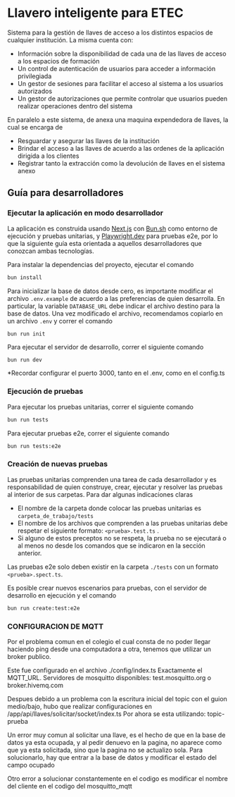 # Llavero inteligente para ETEC

Sistema para la gestión de llaves de acceso a los distintos espacios de cualquier institución. La misma cuenta con:

- Información sobre la disponibilidad de cada una de las llaves de acceso a los espacios de formación
- Un control de autenticación de usuarios para acceder a información privilegiada
- Un gestor de sesiones para facilitar el acceso al sistema a los usuarios autorizados
- Un gestor de autorizaciones que permite controlar que usuarios pueden realizar operaciones dentro del sistema

En paralelo a este sistema, de anexa una maquina expendedora de llaves, la cual se encarga de

- Resguardar y asegurar las llaves de la institución
- Brindar el acceso a las llaves de acuerdo a las ordenes de la aplicación dirigida a los clientes
- Registrar tanto la extracción como la devolución de llaves en el sistema anexo

## Guía para desarrolladores

### Ejecutar la aplicación en modo desarrollador

La aplicación es construida usando [Next.js](https://nextjs.org/) con [Bun.sh](https://bun.sh/) como entorno de ejecución y pruebas unitarias, y [Playwright.dev](https://playwright.dev/) para pruebas e2e, por lo que la siguiente guía esta orientada a aquellos desarrolladores que conozcan ambas tecnologías.

Para instalar la dependencias del proyecto, ejecutar el comando

```bash
bun install
```

Para inicializar la base de datos desde cero, es importante modificar el archivo `.env.example` de acuerdo a las preferencias de quien desarrolla. En particular, la variable `DATABASE_URL` debe indicar el archivo destino para la base de datos. Una vez modificado el archivo, recomendamos copiarlo en un archivo `.env` y correr el comando

```
bun run init
```

Para ejecutar el servidor de desarrollo, correr el siguiente comando

```bash
bun run dev
```

*Recordar configurar el puerto 3000, tanto en el .env, como en el config.ts

### Ejecución de pruebas

Para ejecutar los pruebas unitarias, correr el siguiente comando

```bash
bun run tests
```

Para ejecutar pruebas e2e, correr el siguiente comando

```bash
bun run tests:e2e
```

### Creación de nuevas pruebas

Las pruebas unitarias comprenden una tarea de cada desarrollador y es responsabilidad de quien construye, crear, ejecutar y resolver las pruebas al interior de sus carpetas. Para dar algunas indicaciones claras

- El nombre de la carpeta donde colocar las pruebas unitarias es `carpeta_de_trabajo/tests` 
- El nombre de los archivos que comprenden a las pruebas unitarias debe respetar el siguiente formato: `<prueba>.test.ts` . 
- Si alguno de estos preceptos no se respeta, la prueba no se ejecutará o al menos no desde los comandos que se indicaron en la sección anterior.

Las pruebas e2e solo deben existir en la carpeta `./tests` con un formato `<prueba>.spect.ts`. 

Es posible crear nuevos escenarios para pruebas, con el servidor de desarrollo en ejecución y el comando

```bash
bun run create:test:e2e
```

### CONFIGURACION DE MQTT

Por el problema comun en el colegio el cual consta de no poder llegar haciendo ping desde una computadora a otra, tenemos que utilizar un broker publico.

Este fue configurado en el archivo 
./config/index.ts
Exactamente el MQTT_URL.
Servidores de mosquitto disponibles: test.mosquitto.org o broker.hivemq.com

Despues debido a un problema con la escritura inicial del topic con el guion medio/bajo, hubo que realizar configuraciones en 
/app/api/llaves/solicitar/socket/index.ts
Por ahora se esta utilizando: topic-prueba

Un error muy comun al solicitar una llave, es el hecho de que en la base de datos ya esta ocupada, y al pedir denuevo en la pagina, no aparece como que ya esta solicitada, sino que la pagina no se actualizo sola. Para solucionarlo, hay que entrar a la base de datos y modificar el estado del campo ocupado

Otro error a solucionar constantemente en el codigo es modificar el nombre del cliente en el codigo del mosquitto_mqtt

